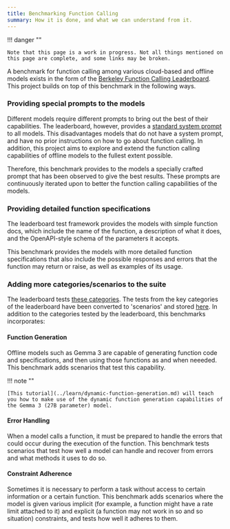 ```yaml
---
title: Benchmarking Function Calling
summary: How it is done, and what we can understand from it.
---
```


!!! danger ""

    Note that this page is a work in progress. Not all things mentioned on this page are complete, and some links may be broken.

A benchmark for function calling among various cloud-based and offline models exists in the form of the [Berkeley Function Calling Leaderboard](https://gorilla.cs.berkeley.edu/leaderboard.html). This project builds on top of this benchmark in the following ways.

### Providing special prompts to the models

Different models require different prompts to bring out the best of their capabilities. The leaderboard, however, provides a [standard system prompt](https://gorilla.cs.berkeley.edu/blogs/8_berkeley_function_calling_leaderboard.html#prompt) to all models. This disadvantages models that do not have a system prompt, and have no prior instructions on how to go about function calling. In addition, this project aims to explore and extend the function calling capabilities of offline models to the fullest extent possible.

Therefore, this benchmark provides to the models a specially crafted prompt that has been observed to give the best results. These prompts are continuously iterated upon to better the function calling capabilities of the models.

### Providing detailed function specifications

The leaderboard test framework provides the models with simple function docs, which include the name of the function, a description of what it does, and the OpenAPI-style schema of the parameters it accepts.

This benchmark provides the models with more detailed function specifications that also include the possible responses and errors that the function may return or raise, as well as examples of its usage.

### Adding more categories/scenarios to the suite

The leaderboard tests [these categories](https://github.com/ShishirPatil/gorilla/blob/main/berkeley-function-call-leaderboard/TEST_CATEGORIES.md#available-individual-test-categories). The tests from the key categories of the leaderboard have been converted to 'scenarios' and stored [here](https://github.com/offline-function-calling/benchmarks/tree/main/scenarios). In addition to the categories tested by the leaderboard, this benchmarks incorporates:

#### Function Generation

Offline models such as Gemma 3 are capable of generating function code and specifications, and then using those functions as and when neeeded. This benchmark adds scenarios that test this capability.

!!! note ""

    [This tutorial](../learn/dynamic-function-generation.md) will teach you how to make use of the dynamic function generation capabilities of the Gemma 3 (27B parameter) model.

#### Error Handling

When a model calls a function, it must be prepared to handle the errors that could occur during the execution of the function. This benchmark tests scenarios that test how well a model can handle and recover from errors and what methods it uses to do so.

#### Constraint Adherence

Sometimes it is necessary to perform a task without access to certain information or a certain function. This benchmark adds scenarios where the model is given various implicit (for example, a function might have a rate limit attached to it) and explicit (a function may not work in so and so situation) constraints, and tests how well it adheres to them.
